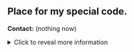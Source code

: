 <div>
  <h2>Place for my special code.</h2>
  <p><strong>Contact:</strong> (nothing now)</p>

  <details>
    <summary>Click to reveal more information</summary>
    <p>This is a special section where I will add additional information later.</p>
  </details>
</div>
